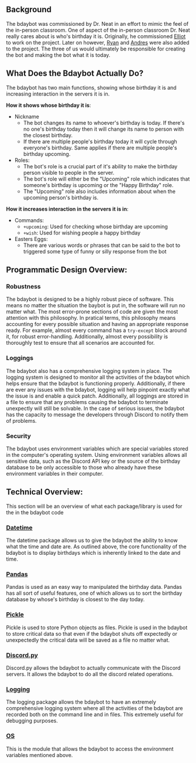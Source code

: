 ## Background
The bdaybot was commissioned by Dr. Neat in an effort to mimic the feel of the in-person classroom.  One of aspect of the in-person classroom
Dr. Neat really cares about is who's birthday it is. Originally, he commissioned [Elliot] to work on the project.  Later on however, [Ryan] and [Andres] were also added to the project.  The three of us would ultimately be responsible for creating the bot and making the bot what it is today.
## What Does the Bdaybot Actually Do?
The bdaybot has two main functions, showing whose birthday it is and increasing interaction in the servers it is in.  

**How it shows whose birthday it is**:
* Nickname
    * The bot changes its name to whoever's birthday is today. If there's no one's birthday today then it will change its name to person with the closest birthday.
    * If there are multiple people's birthday today it will cycle through everyone's birthday. Same applies if there are multiple people's birthday upcoming.
* Roles:
    * The bot's role is a crucial part of it's ability to make the birthday person visible to people in the server.
    * The bot's role will either be the "Upcoming" role which indicates that someone's birthday is upcoming or the "Happy Birthday" role.
    * The "Upcoming" role also includes information about when the upcoming person's birthday is.

**How it increases interaction in the servers it is in**:
<!-- Pretty poor overview of how it helps increase interaction in the server.
Might want to look at this section again -->
* Commands:
    * `+upcoming`: Used for checking whose birthday are upcoming
    * `+wish`: Used for wishing people a happy birthday
* Easters Eggs:
    * There are various words or phrases that can be said to the bot to triggered some type of funny or silly response from the bot

## Programmatic Design Overview:
### Robustness
The bdaybot is designed to be a highly robust piece of software. This means no matter the situation the baybot is put in, the software will run no matter what. The most error-prone sections of code are given the most attention with this philosophy. In pratical terms, this philosophy means accounting for every possible situation and having an appropriate response ready. For example, almost every command has a `try-except` block around it, for robust error-handling. Additionally, almost every possibility is thoroughly test to ensure that all scenarios are accounted for.
### Loggings
The bdaybot also has a comprehensive logging system in place. The logging system is designed to monitor all the activities of the bdaybot which helps ensure that the bdaybot is functioning properly.  Additionally, if there are ever any issues with the bdaybot, logging will help pinpoint exactly what the issue is and enable a quick patch.  Additionally, all loggings are stored in a file to ensure that any problems causing the bdaybot to terminate unexpectly will still be solvable. In the case of serious issues, the bdaybot has the capacity to message the developers through Discord to notify them of problems.
### Security
The bdaybot uses environment variables which are special variables stored in the computer's operating system.  Using environment variables allows all sensitive data, such as the Discord API key or the source of the birthday database to be only accessible to those who already have these environment variables in their computer.

## Technical Overview:
This section will be an overview of what each package/library is used for the in the bdaybot code
### [Datetime](https://docs.python.org/3/library/datetime.html)
The datetime package allows us to give the bdaybot the ability to know what the time and date are.  As outlined above, the core functionality of the bdaybot is to display birthdays which is inherently linked to the date and time.
### [Pandas](https://pandas.pydata.org/)
Pandas is used as an easy way to manipulated the birthday data.  Pandas has all sort of useful features, one of which allows us to sort the birthday database by whose's birthday is closest to the day today.
### [Pickle](https://docs.python.org/3/library/pickle.html)
Pickle is used to store Python objects as files.  Pickle is used in the bdaybot to store critical data so that even if the bdaybot shuts off expectedly or unexpectedly the critical data will be saved as a file no matter what.
### [Discord.py](https://discordpy.readthedocs.io/en/latest/)
Discord.py allows the bdaybot to actually communicate with the Discord servers.  It allows the bdaybot to do all the discord related operations.
### [Logging](https://docs.python.org/3/library/logging.html)
The logging package allows the bdaybot to have an extremely comprehensive logging system where all the activities of the bdaybot are recorded both on the command line and in files.  This extremely useful for debugging purposes.
### [OS](https://docs.python.org/3/library/os.html)
This is the module that allows the bdaybot to access the environment variables mentioned above.

<!-- Only first names are used in order to enforce some level of privacy -->
[Andres]: https://github.com/TurretAA12
[Elliot]: https://github.com/Falcons-Royale
[Ryan]: https://github.com/ryanlee68
